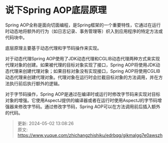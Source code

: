 # 说下Spring AOP底层原理

Spring AOP全称是面向切面编程，是Spring框架的一个重要特性，它通过在运行时动态地将额外的行为（如日志记录、事务管理等）织入到应用程序的特定方法或代码块中。

底层原理主要基于动态代理和字节码操作来实现。

对于动态代理Spring AOP使用了JDK动态代理和CGLIB动态代理两种方式来实现代理对象的创建。如果被代理的目标对象实现了接口，Spring AOP将使用JDK动态代理来创建代理对象；如果目标对象没有实现接口，Spring AOP将使用CGLIB动态代理来创建代理对象。代理对象在运行时会拦截目标对象的方法调用，并在方法执行前后执行额外的逻辑。

对于字节码操作，Spring AOP是通过在编译时或运行时修改字节码来实现对目标对象的增强。它使用AspectJ提供的编译器或者在运行时使用AspectJ的字节码增强器来修改字节码。通过修改字节码，Spring AOP可以在方法调用前后插入额外的代码。



> 更新: 2024-05-02 13:08:26  
> 原文: <https://www.yuque.com/zhichangzhishiku/edrbqg/gikmalgg7e0awszh>